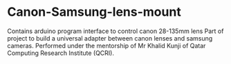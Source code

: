 # Canon-Samsung-lens-mount
Contains arduino program interface to control canon 28-135mm lens 
Part of project to build a universal adapter between canon lenses and samsung cameras.
Performed under the mentorship of Mr Khalid Kunji of Qatar Computing Research Institute (QCRI).
